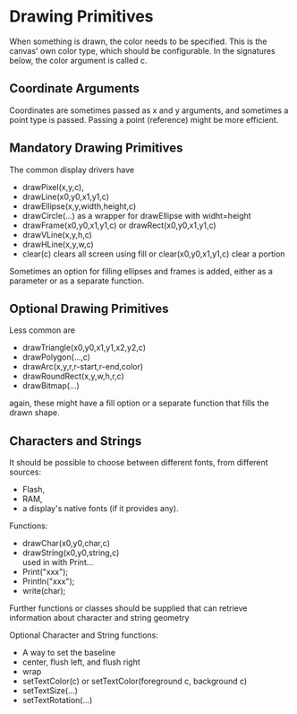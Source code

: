 Drawing Primitives
=

When something is drawn, the color needs to be specified. This is the canvas' own color type, which should be configurable. In the signatures below, the color argument is called c.

Coordinate Arguments
-

Coordinates are sometimes passed as x and y arguments, and sometimes a point type is passed. Passing a point (reference) might be more efficient.

Mandatory Drawing Primitives
-

The common display drivers have
- drawPixel(x,y,c),
- drawLine(x0,y0,x1,y1,c)
- drawEllipse(x,y,width,height,c)
- drawCircle(...) as a wrapper for drawEllipse with widht=height
- drawFrame(x0,y0,x1,y1,c) or drawRect(x0,y0,x1,y1,c)
- drawVLine(x,y,h,c)
- drawHLine(x,y,w,c)
- clear(c) clears all screen using fill or clear(x0,y0,x1,y1,c) clear a portion

Sometimes an option for filling ellipses and frames is added, either as a parameter or as a separate function.

Optional Drawing Primitives
-

Less common are
- drawTriangle(x0,y0,x1,y1,x2,y2,c)
- drawPolygon(...,c)
- drawArc(x,y,r,r-start,r-end,color)
- drawRoundRect(x,y,w,h,r,c)
- drawBitmap(...)

again, these might have a fill option or a separate function that fills the drawn shape.

Characters and Strings
-

It should be possible to choose between different fonts, from different sources:
- Flash,
- RAM,
- a display's native fonts (if it provides any).

Functions:
- drawChar(x0,y0,char,c)
- drawString(x0,y0,string,c)<br>
used in with Print...
- Print("xxx");
- Println("xxx");
- write(char);

Further functions or classes should be supplied that can retrieve information about character and string geometry

Optional Character and String functions:
- A way to set the baseline
- center, flush left, and flush right
- wrap
- setTextColor(c) or setTextColor(foreground c, background c)
- setTextSize(...)
- setTextRotation(...)

